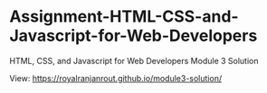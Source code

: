 # Assignment-HTML-CSS-and-Javascript-for-Web-Developers

HTML, CSS, and Javascript for Web Developers Module 3 Solution

View: https://royalranjanrout.github.io/module3-solution/
